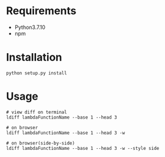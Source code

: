 # Requirements
- Python3.7.10
- npm

# Installation

```
python setup.py install
```

# Usage

```
# view diff on terminal
ldiff lambdaFunctionName --base 1 --head 3

# on browser
ldiff lambdaFunctionName --base 1 --head 3 -w

# on browser(side-by-side)
ldiff lambdaFunctionName --base 1 --head 3 -w --style side
```
